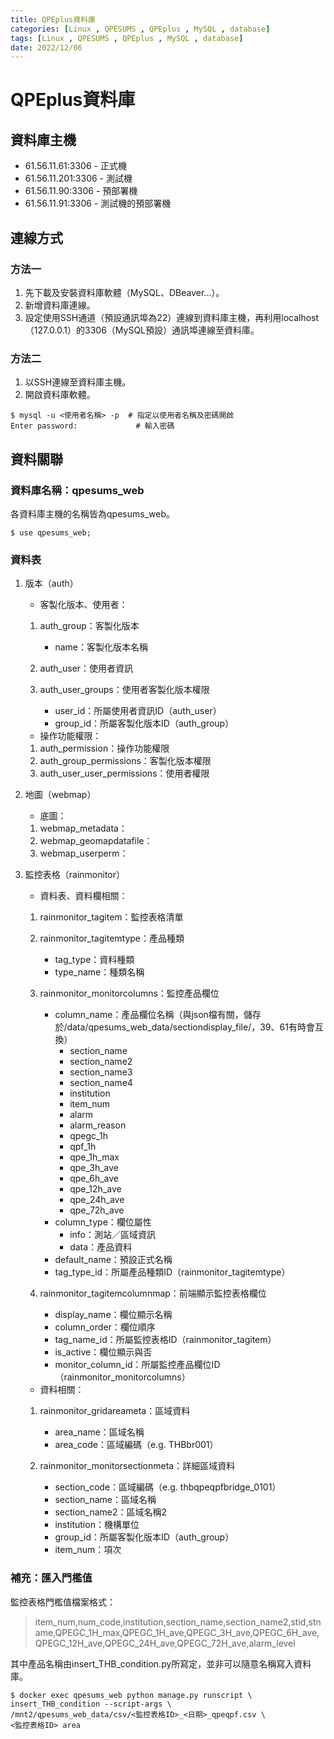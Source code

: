 ```yaml
---
title: QPEplus資料庫
categories: [Linux , QPESUMS , QPEplus , MySQL , database]
tags: [Linux , QPESUMS , QPEplus , MySQL , database]
date: 2022/12/06
---
```


# QPEplus資料庫
## 資料庫主機

- 61.56.11.61:3306 - 正式機
- 61.56.11.201:3306 - 測試機
- 61.56.11.90:3306 - 預部署機
- 61.56.11.91:3306 - 測試機的預部署機

## 連線方式
### 方法一
1. 先下載及安裝資料庫軟體（MySQL、DBeaver...）。
2. 新增資料庫連線。
3. 設定使用SSH通道（預設通訊埠為22）連線到資料庫主機，再利用localhost（127.0.0.1）的3306（MySQL預設）通訊埠連線至資料庫。

### 方法二
1. 以SSH連線至資料庫主機。
2. 開啟資料庫軟體。
```console
$ mysql -u <使用者名稱> -p  # 指定以使用者名稱及密碼開啟
Enter password:             # 輸入密碼
```

## 資料關聯
### 資料庫名稱：qpesums_web

各資料庫主機的名稱皆為qpesums_web。

```console
$ use qpesums_web;
```

### 資料表
1. 版本（auth）
   - 客製化版本、使用者：
   1. auth_group：客製化版本
      - name：客製化版本名稱

   2. auth_user：使用者資訊

   3. auth_user_groups：使用者客製化版本權限
      - user_id：所屬使用者資訊ID（auth_user）
      - group_id：所屬客製化版本ID（auth_group）

   - 操作功能權限：
   1. auth_permission：操作功能權限
   2. auth_group_permissions：客製化版本權限
   3. auth_user_user_permissions：使用者權限

2. 地圖（webmap）
   - 底圖：
   1. webmap_metadata：
   2. webmap_geomapdatafile：
   3. webmap_userperm：

3. 監控表格（rainmonitor）
   - 資料表、資料欄相關：
   1. rainmonitor_tagitem：監控表格清單

   2. rainmonitor_tagitemtype：產品種類
      - tag_type：資料種類
      - type_name：種類名稱

   3. rainmonitor_monitorcolumns：監控產品欄位
      - column_name：產品欄位名稱（與json檔有關，儲存於/data/qpesums_web_data/sectiondisplay_file/，39、61有時會互換）
        - section_name
        - section_name2
        - section_name3
        - section_name4
        - institution
        - item_num
        - alarm
        - alarm_reason
        - qpegc_1h
        - qpf_1h
        - qpe_1h_max
        - qpe_3h_ave
        - qpe_6h_ave
        - qpe_12h_ave
        - qpe_24h_ave
        - qpe_72h_ave
      - column_type：欄位屬性
        - info：測站／區域資訊
        - data：產品資料
      - default_name：預設正式名稱
      - tag_type_id：所屬產品種類ID（rainmonitor_tagitemtype）

   4. rainmonitor_tagitemcolumnmap：前端顯示監控表格欄位
      - display_name：欄位顯示名稱
      - column_order：欄位順序
      - tag_name_id：所屬監控表格ID（rainmonitor_tagitem）
      - is_active：欄位顯示與否
      - monitor_column_id：所屬監控產品欄位ID（rainmonitor_monitorcolumns）

   - 資料相關：
   1. rainmonitor_gridareameta：區域資料
      - area_name：區域名稱
      - area_code：區域編碼（e.g. THBbr001）

   2. rainmonitor_monitorsectionmeta：詳細區域資料
      - section_code：區域編碼（e.g. thbqpeqpfbridge_0101）
      - section_name：區域名稱
      - section_name2：區域名稱2
      - institution：機構單位
      - group_id：所屬客製化版本ID（auth_group）
      - item_num：項次


### 補充：匯入門檻值

監控表格門檻值檔案格式：

> item_num,num_code,institution,section_name,section_name2,stid,stname,QPEGC_1H_max,QPEGC_1H_ave,QPEGC_3H_ave,QPEGC_6H_ave,QPEGC_12H_ave,QPEGC_24H_ave,QPEGC_72H_ave,alarm_level

其中產品名稱由insert_THB_condition.py所寫定，並非可以隨意名稱寫入資料庫。

```console
$ docker exec qpesums_web python manage.py runscript \ 
insert_THB_condition --script-args \ 
/mnt2/qpesums_web_data/csv/<監控表格ID>_<日期>_qpeqpf.csv \ 
<監控表格ID> area
```